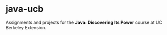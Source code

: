 # java-ucb
Assignments and projects for the **Java: Discovering Its Power** course at UC Berkeley Extension.

